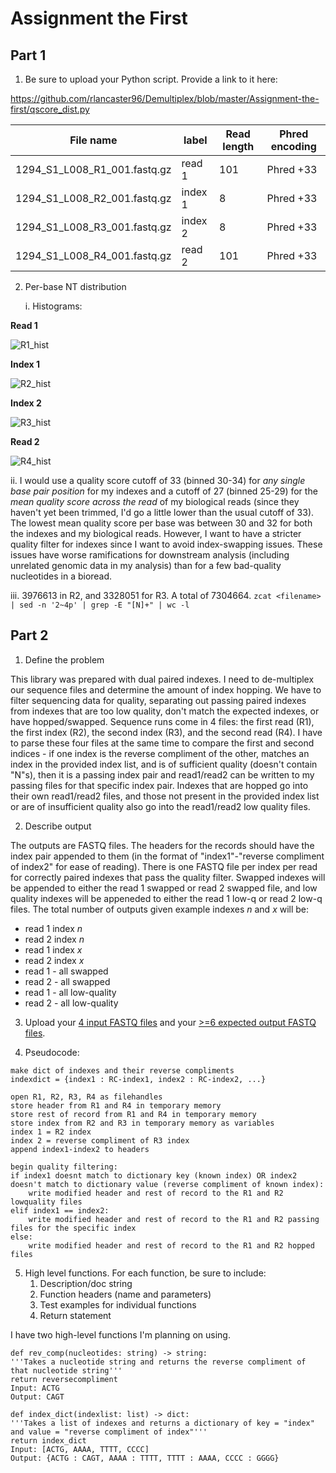 # Assignment the First

## Part 1
1. Be sure to upload your Python script. Provide a link to it here:

https://github.com/rlancaster96/Demultiplex/blob/master/Assignment-the-first/qscore_dist.py

| File name | label | Read length | Phred encoding |
|---|---|---|---|
| 1294_S1_L008_R1_001.fastq.gz | read 1 | 101 | Phred +33 |
| 1294_S1_L008_R2_001.fastq.gz | index 1 | 8 | Phred +33 |
| 1294_S1_L008_R3_001.fastq.gz | index 2 | 8 | Phred +33 |
| 1294_S1_L008_R4_001.fastq.gz | read 2 | 101 | Phred +33 |

2. Per-base NT distribution

   i. Histograms:

**Read 1**

![R1_hist](https://github.com/rlancaster96/Demultiplex/assets/136844363/3b5b562c-aeaa-46fe-a4e6-efe4d40b6abe)

**Index 1**

![R2_hist](https://github.com/rlancaster96/Demultiplex/assets/136844363/27f0b88a-d385-4c18-9adc-341f4d9cef98)

**Index 2**

![R3_hist](https://github.com/rlancaster96/Demultiplex/assets/136844363/74208601-1ee0-48d6-90ae-22d3ee763075)

**Read 2**

![R4_hist](https://github.com/rlancaster96/Demultiplex/assets/136844363/0a276774-3a3e-435f-b8e6-3ce6b3e3371e)

ii. I would use a quality score cutoff of 33 (binned 30-34) for *any single base pair position* for my indexes and a cutoff of 27 (binned 25-29) for the *mean quality score across the read* of my biological reads (since they haven't yet been trimmed, I'd go a little lower than the usual cutoff of 33). The lowest mean quality score per base was between 30 and 32 for both the indexes and my biological reads. However, I want to have a stricter quality filter for indexes since I want to avoid index-swapping issues. These issues have worse ramifications for downstream analysis (including unrelated genomic data in my analysis) than for a few bad-quality nucleotides in a bioread. 

iii. 3976613 in R2, and 3328051 for R3. A total of 7304664. 
	    ```
	    zcat <filename> | sed -n '2~4p' | grep -E "[N]+" | wc -l 
	    ```

## Part 2
1. Define the problem

This library was prepared with dual paired indexes. I need to de-multiplex our sequence files and determine the amount of index hopping. We have to filter sequencing data for quality, separating out passing paired indexes from indexes that are too low quality, don't match the expected indexes, or have hopped/swapped.
Sequence runs come in 4 files: the first read (R1), the first index (R2), the second index (R3), and the second read (R4). I have to parse these four files at the same time to compare the first and second indices - if one index is the reverse compliment of the other, matches an index in the provided index list, and is of sufficient quality (doesn't contain "N"s), then it is a passing index pair and read1/read2 can be written to my passing files for that specific index pair. Indexes that are hopped go into their own read1/read2 files, and those not present in the provided index list or are of insufficient quality also go into the read1/read2 low quality files.

2. Describe output

The outputs are FASTQ files. The headers for the records should have the index pair appended to them (in the format of "index1"-"reverse compliment of index2" for ease of reading). There is one FASTQ file per index per read for correctly paired indexes that pass the quality filter. Swapped indexes will be appended to either the read 1 swapped or read 2 swapped file, and low quality indexes will be appeneded to either the read 1 low-q or read 2 low-q files. The total number of outputs given example indexes *n* and *x* will be:
- read 1 index *n*
- read 2 index *n*
- read 1 index *x*
- read 2 index *x*
- read 1 - all swapped
- read 2 - all swapped
- read 1 - all low-quality
- read 2 - all low-quality 

3. Upload your [4 input FASTQ files](../TEST-input_FASTQ) and your [>=6 expected output FASTQ files](../TEST-output_FASTQ).

4. Pseudocode: 
```
make dict of indexes and their reverse compliments 
indexdict = {index1 : RC-index1, index2 : RC-index2, ...}

open R1, R2, R3, R4 as filehandles
store header from R1 and R4 in temporary memory 
store rest of record from R1 and R4 in temporary memory 
store index from R2 and R3 in temporary memory as variables
index 1 = R2 index
index 2 = reverse compliment of R3 index 
append index1-index2 to headers 

begin quality filtering: 
if index1 doesnt match to dictionary key (known index) OR index2 doesn't match to dictionary value (reverse compliment of known index): 
	write modified header and rest of record to the R1 and R2 lowquality files
elif index1 == index2:
	write modified header and rest of record to the R1 and R2 passing files for the specific index
else: 
	write modified header and rest of record to the R1 and R2 hopped files 

```

5. High level functions. For each function, be sure to include:
    1. Description/doc string
    2. Function headers (name and parameters)
    3. Test examples for individual functions
    4. Return statement

I have two high-level functions I'm planning on using. 

```
def rev_comp(nucleotides: string) -> string: 
'''Takes a nucleotide string and returns the reverse compliment of that nucleotide string'''
return reversecompliment
Input: ACTG
Output: CAGT
```

```
def index_dict(indexlist: list) -> dict: 
'''Takes a list of indexes and returns a dictionary of key = "index" and value = "reverse compliment of index"'''
return index_dict
Input: [ACTG, AAAA, TTTT, CCCC]
Output: {ACTG : CAGT, AAAA : TTTT, TTTT : AAAA, CCCC : GGGG}
```

